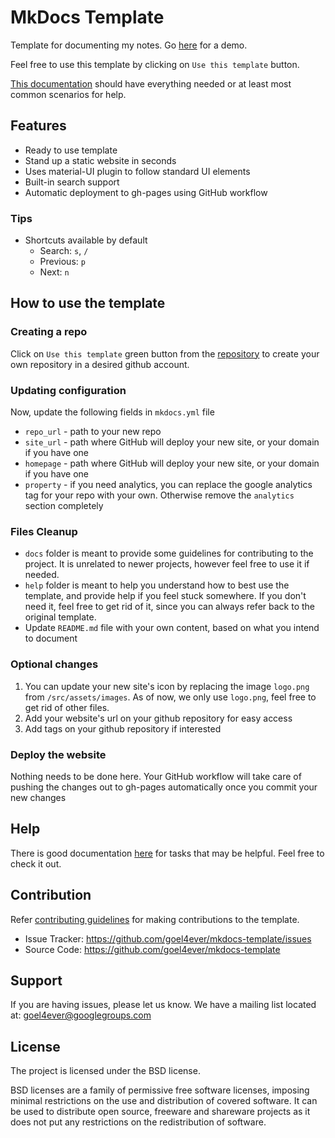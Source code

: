 # MkDocs Template

Template for documenting my notes. Go [here](https://goel4ever.github.io/mkdocs-template/) for a demo.

Feel free to use this template by clicking on `Use this template` button.

[This documentation](./docs/README.md) should have everything needed or at least most common scenarios for help.

## Features

- Ready to use template
- Stand up a static website in seconds
- Uses material-UI plugin to follow standard UI elements
- Built-in search support
- Automatic deployment to gh-pages using GitHub workflow

### Tips

- Shortcuts available by default
  - Search: `s`, `/`
  - Previous: `p`
  - Next: `n`

## How to use the template

### Creating a repo

Click on `Use this template` green button from the [repository](https://github.com/goel4ever/mkdocs-template) to create your own repository in a desired github account.

### Updating configuration

Now, update the following fields in `mkdocs.yml` file

- `repo_url` - path to your new repo
- `site_url` - path where GitHub will deploy your new site, or your domain if you have one
- `homepage` - path where GitHub will deploy your new site, or your domain if you have one
- `property` - if you need analytics, you can replace the google analytics tag for your repo with your own. Otherwise remove the `analytics` section completely

### Files Cleanup

- `docs` folder is meant to provide some guidelines for contributing to the project. It is unrelated to newer projects, however feel free to use it if needed.
- `help` folder is meant to help you understand how to best use the template, and provide help if you feel stuck somewhere. If you don't need it, feel free to get rid of it, since you can always refer back to the original template.
- Update `README.md` file with your own content, based on what you intend to document

### Optional changes

1. You can update your new site's icon by replacing the image `logo.png` from `/src/assets/images`. As of now, we only use `logo.png`, feel free to get rid of other files.
2. Add your website's url on your github repository for easy access
3. Add tags on your github repository if interested

### Deploy the website

Nothing needs to be done here. Your GitHub workflow will take care of pushing the changes out to gh-pages automatically once you commit your new changes

## Help

There is good documentation [here](./docs/local-development.md) for tasks that may be helpful. Feel free to check it out.

## Contribution

Refer [contributing guidelines](./docs/CONTRIBUTING.md) for making contributions to the template.

- Issue Tracker: https://github.com/goel4ever/mkdocs-template/issues
- Source Code: https://github.com/goel4ever/mkdocs-template

Support
-------

If you are having issues, please let us know.
We have a mailing list located at: goel4ever@googlegroups.com

License
-------

The project is licensed under the BSD license.

BSD licenses are a family of permissive free software licenses, imposing minimal restrictions on the use and distribution of covered software. It can be used to distribute open source, freeware and shareware projects as it does not put any restrictions on the redistribution of software.
